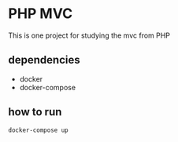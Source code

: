 # PHP MVC

This is one project for studying the  mvc from PHP 

## dependencies

* docker
* docker-compose


## how to run

``docker-compose up``
